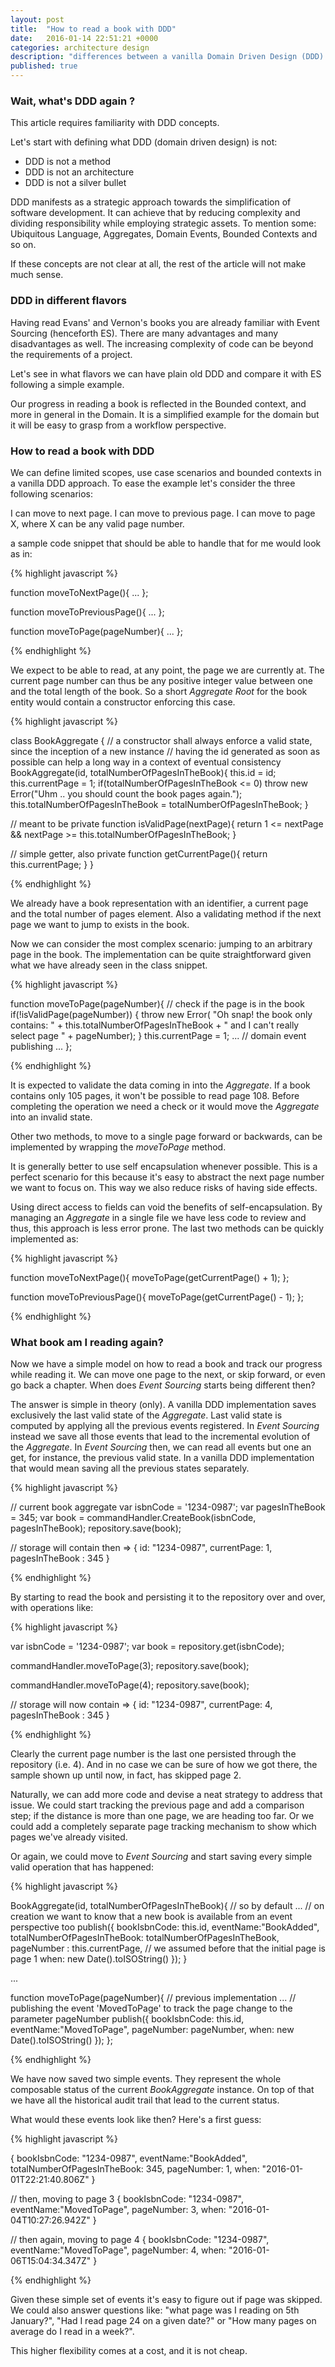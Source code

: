 ```yaml
---
layout: post
title:  "How to read a book with DDD"
date:   2016-01-14 22:51:21 +0000
categories: architecture design
description: "differences between a vanilla Domain Driven Design (DDD) and Event Sourcing (ES) from a persistence layer perspective"
published: true
---
```


### Wait, what's DDD again ?

This article requires familiarity with DDD concepts. 

Let's start with defining what DDD (domain driven design) is not:

* DDD is not a method
* DDD is not an architecture
* DDD is not a silver bullet

DDD manifests as a strategic approach towards the simplification of software development. It can achieve that by reducing complexity and dividing responsibility while employing strategic assets.
To mention some: Ubiquitous Language, Aggregates, Domain Events, Bounded Contexts and so on.

If these concepts are not clear at all, the rest of the article will not make much sense.


### DDD in different flavors

Having read Evans' and Vernon's books you are already familiar with Event Sourcing (henceforth ES). There are many advantages and many disadvantages as well. The increasing complexity of code can be beyond the requirements of a project.

Let's see in what flavors we can have plain old DDD and compare it with ES following a simple example.

Our progress in reading a book is reflected in the Bounded context, and more in general in the Domain.
It is a simplified example for the domain but it will be easy to grasp from a workflow perspective.

### How to read a book with DDD

We can define limited scopes, use case scenarios and bounded contexts in a vanilla DDD approach. To ease the example let's consider the three following scenarios:

I can move to next page.
I can move to previous page.
I can move to page X, where X can be any valid page number.


a sample code snippet that should be able to handle that for me would look as in:

{% highlight javascript %}

function moveToNextPage(){ ... };

function moveToPreviousPage(){ ... };

function moveToPage(pageNumber){ ... };

{% endhighlight %}

We expect to be able to read, at any point, the page we are currently at. 
The current page number can thus be any positive integer value between one and the total length of the book.
So a short _Aggregate Root_ for the book entity would contain a constructor enforcing this case.

{% highlight javascript %}

class BookAggregate 
{
  // a constructor shall always enforce a valid state, since the inception of a new instance
  // having the id generated as soon as possible can help a long way in a context of eventual consistency
  BookAggregate(id, totalNumberOfPagesInTheBook){
    this.id = id;
    this.currentPage = 1;
    if(totalNumberOfPagesInTheBook <= 0)
     throw new Error("Uhm .. you should count the book pages again.");
    this.totalNumberOfPagesInTheBook = totalNumberOfPagesInTheBook;
  }

  // meant to be private
  function isValidPage(nextPage){ 
    return 1 <= nextPage && nextPage >= this.totalNumberOfPagesInTheBook;
  }
  
  // simple getter, also private
  function getCurrentPage(){
    return this.currentPage;
  }
}

{% endhighlight %}

We already have a book representation with an identifier, a current page and the total number of pages element. Also a validating method if the next page we want to jump to exists in the book.

Now we can consider the most complex scenario: jumping to an arbitrary page in the book.
The implementation can be quite straightforward given what we have already seen in the class snippet.

{% highlight javascript %}

function moveToPage(pageNumber){ 
  // check if the page is in the book
  if(!isValidPage(pageNumber))
  {
    throw new Error(
      "Oh snap! the book only contains: "
      + this.totalNumberOfPagesInTheBook 
      + " and I can't really select page " 
      + pageNumber);
  }
  this.currentPage = 1;
  ... 
  // domain event publishing
  ...
};

{% endhighlight %}


It is expected to validate the data coming in into the _Aggregate_. If a book contains only 105 pages, it won't be possible to read page 108. Before completing the operation we need a check or it would move the _Aggregate_ into an invalid state.

Other two methods, to move to a single page forward or backwards, can be implemented by wrapping the _moveToPage_ method.

It is generally better to use self encapsulation whenever possible. This is a perfect scenario for this because it's easy to abstract the next page number we want to focus on. This way we also reduce risks of having side effects.

Using direct access to fields can void the benefits of self-encapsulation. By managing an _Aggregate_ in a single file we have less code to review and thus, this approach is less error prone. The last two methods can be quickly implemented as:

{% highlight javascript %}

function moveToNextPage(){ 
  moveToPage(getCurrentPage() + 1);
};

function moveToPreviousPage(){ 
  moveToPage(getCurrentPage() - 1);
};

{% endhighlight %}

### What book am I reading again?

Now we have a simple model on how to read a book and track our progress while reading it. We can move one page to the next, or skip forward, or even go back a chapter. When does *Event Sourcing* starts being different then?

The answer is simple in theory (only). A vanilla DDD implementation saves exclusively the last valid state of the _Aggregate_. Last valid state is computed by applying all the previous events registered. In *Event Sourcing* instead we save all those events that lead to the incremental evolution of the _Aggregate_. In *Event Sourcing* then, we can read all events but one an get, for instance, the previous valid state. In a vanilla DDD implementation that would mean saving all the previous states separately. 


{% highlight javascript %}

// current book aggregate
var isbnCode = '1234-0987';
var pagesInTheBook = 345;
var book = commandHandler.CreateBook(isbnCode, pagesInTheBook);
repository.save(book);

// storage will contain then
=> 
{
  id: "1234-0987",
  currentPage: 1,
  pagesInTheBook : 345
}

{% endhighlight %}

By starting to read the book and persisting it to the repository over and over, with operations like:

{% highlight javascript %}

var isbnCode = '1234-0987';
var book = repository.get(isbnCode);

commandHandler.moveToPage(3);
repository.save(book);

commandHandler.moveToPage(4);
repository.save(book);

// storage will now contain
=> 
{
  id: "1234-0987",
  currentPage: 4,
  pagesInTheBook : 345
}

{% endhighlight %}

Clearly the current page number is the last one persisted through the repository (i.e. 4). And in no case we can be sure of how we got there, the sample shown up until now, in fact, has skipped page 2. 

Naturally, we can add more code and devise a neat strategy to address that issue. 
We could start tracking the previous page and add a comparison step; if the distance is more than one page, we are heading too far. Or  we could add a completely separate page tracking mechanism to show which pages we've already visited.

Or again, we could move to *Event Sourcing* and start saving every simple valid operation that has happened:

{% highlight javascript %}

BookAggregate(id, totalNumberOfPagesInTheBook){ // so by default 
    ...
    // on creation we want to know that a new book is available from an event perspective too
    publish({
      bookIsbnCode: this.id,
      eventName:"BookAdded",
      totalNumberOfPagesInTheBook: totalNumberOfPagesInTheBook,
      pageNumber : this.currentPage, // we assumed before that the initial page is page 1
      when: new Date().toISOString()
    });
  }

...

function moveToPage(pageNumber){ 
  // previous implementation
  ...
  // publishing the event 'MovedToPage' to track the page change to the parameter pageNumber
  publish({
    bookIsbnCode: this.id,
    eventName:"MovedToPage",
    pageNumber: pageNumber,
    when: new Date().toISOString()
  });
};

{% endhighlight %}

We have now saved two simple events. They represent the whole composable status of the current _BookAggregate_ instance. On top of that we have all the historical audit trail that lead to the current status.

What would these events look like then? Here's a first guess:

{% highlight javascript %}

{
  bookIsbnCode: "1234-0987",
  eventName:"BookAdded",
  totalNumberOfPagesInTheBook: 345,
  pageNumber: 1,
  when: "2016-01-01T22:21:40.806Z"
}

// then, moving to page 3
{
  bookIsbnCode: "1234-0987",
  eventName:"MovedToPage",
  pageNumber: 3,
  when: "2016-01-04T10:27:26.942Z"
}

// then again, moving to page 4
{
  bookIsbnCode: "1234-0987",
  eventName:"MovedToPage",
  pageNumber: 4,
  when: "2016-01-06T15:04:34.347Z"
}

{% endhighlight %}

Given these simple set of events it's easy to figure out if page was skipped. 
We could also answer questions like: "what page was I reading on 5th January?", "Had I read page 24 on a given date?" or "How many pages on average do I read in a week?".

This higher flexibility comes at a cost, and it is not cheap.
